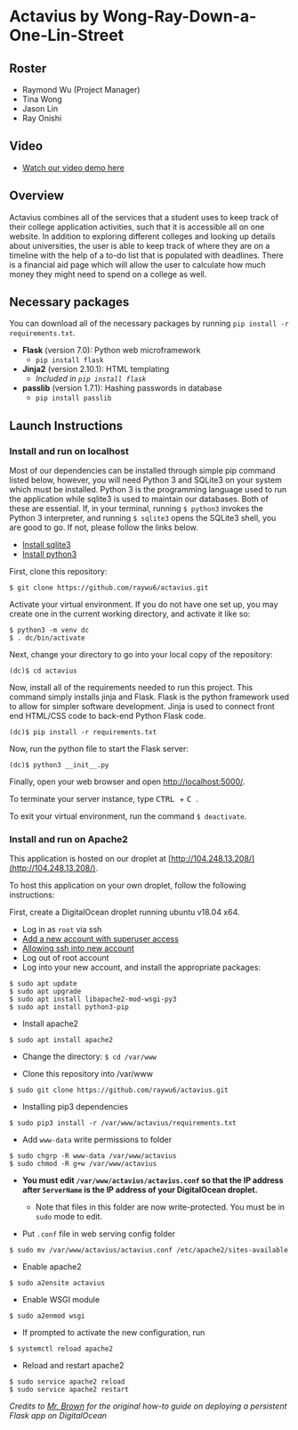 # Actavius by Wong-Ray-Down-a-One-Lin-Street

## Roster
* Raymond Wu (Project Manager)
* Tina Wong
* Jason Lin
* Ray Onishi

## Video
* [Watch our video demo here]("https://youtu.be/RJNqBX_dWpo")

## Overview
Actavius combines all of the services that a student uses to keep track of their college application activities, such that it is accessible all on one website. In addition to exploring different colleges and looking up details about universities, the user is able to keep track of where they are on a timeline with the help of a to-do list that is populated with deadlines. There is a financial aid page which will allow the user to calculate how much money they might need to spend on a college as well.

## Necessary packages
You can download all of the necessary packages by running `pip install -r requirements.txt`.

* **Flask** (version 7.0): Python web microframework
  * `pip install flask`
* **Jinja2** (version 2.10.1): HTML templating
  * *Included in `pip install flask`*
* **passlib** (version 1.7.1): Hashing passwords in database
  * `pip install passlib`

## Launch Instructions
### Install and run on localhost
Most of our dependencies can be installed through simple pip command listed below, however, you will need Python 3 and SQLite3 on your system which must be installed. Python 3 is the programming language used to run the application while sqlite3 is used to maintain our databases. Both of these are essential. If, in your terminal, running `$ python3` invokes the Python 3 interpreter, and running `$ sqlite3` opens the SQLite3 shell, you are good to go. If not, please follow the links below.
* [Install sqlite3](https://mislav.net/rails/install-sqlite3/ "Install sqlite3")
* [Install python3](https://realpython.com/installing-python/ "Install python3")

First, clone this repository:
```
$ git clone https://github.com/raywu6/actavius.git
```
Activate your virtual environment. If you do not have one set up, you may create one in the current working directory, and activate it like so:
```
$ python3 -m venv dc
$ . dc/bin/activate
```

Next, change your directory to go into your local copy of the repository:
```
(dc)$ cd actavius
```
Now, install all of the requirements needed to run this project. This command simply installs jinja and Flask. Flask is the python framework used to allow for simpler software development. Jinja is used to connect front end HTML/CSS code to back-end Python Flask code.

```
(dc)$ pip install -r requirements.txt
```

Now, run the python file to start the Flask server:
```
(dc)$ python3 __init__.py
```

Finally, open your web browser and open [http://localhost:5000/](http://localhost:5000/).

To terminate your server instance, type <kbd> CTRL </kbd> + <kbd> C </kbd>.

To exit your virtual environment, run the command `$ deactivate`.

### Install and run on Apache2

This application is hosted on our droplet at [http://104.248.13.208/](http://104.248.13.208/).

To host this application on your own droplet, follow the following instructions:

First, create a DigitalOcean droplet running ubuntu v18.04 x64.

* Log in as `root` via ssh
* [Add a new account with superuser access](https://www.digitalocean.com/community/tutorials/how-to-create-a-sudo-user-on-ubuntu-quickstart)
* [Allowing ssh into new account](https://groups.google.com/a/stuy.edu/d/msg/softdev18-19/UIyq_zQXiN0/64EndEQMEAAJ)
* Log out of root account
* Log into your new account, and install the appropriate packages:
```
$ sudo apt update
$ sudo apt upgrade
$ sudo apt install libapache2-mod-wsgi-py3
$ sudo apt install python3-pip
```

* Install apache2
 ```
 $ sudo apt install apache2
 ```

* Change the directory: ```$ cd /var/www```

* Clone this repository into /var/www
```
$ sudo git clone https://github.com/raywu6/actavius.git
```

* Installing pip3 dependencies
```
$ sudo pip3 install -r /var/www/actavius/requirements.txt
```

* Add `www-data` write permissions to folder
```
$ sudo chgrp -R www-data /var/www/actavius
$ sudo chmod -R g+w /var/www/actavius
```

* **You must edit `/var/www/actavius/actavius.conf` so that the IP address after `ServerName` is the IP address of your DigitalOcean droplet.**
  * Note that files in this folder are now write-protected. You must be in `sudo` mode to edit.

* Put `.conf` file in web serving config folder
```
$ sudo mv /var/www/actavius/actavius.conf /etc/apache2/sites-available
```

* Enable apache2
```
$ sudo a2ensite actavius
```

* Enable WSGI module
```
$ sudo a2enmod wsgi
```

* If prompted to activate the new configuration, run
```
$ systemctl reload apache2
```

* Reload and restart apache2
```
$ sudo service apache2 reload
$ sudo service apache2 restart
```

*Credits to [Mr. Brown](https://github.com/tofr) for the original how-to guide on deploying a persistent Flask app on DigitalOcean*
